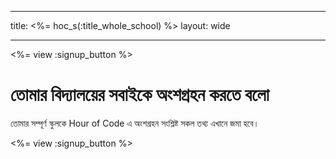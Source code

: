 * * *

title: <%= hoc_s(:title_whole_school) %> layout: wide

* * *

<%= view :signup_button %>

# তোমার বিদ্যালয়ের সবাইকে অংশগ্রহন করতে বলো

তোমার সম্পূর্ণ স্কুলকে Hour of Code এ অংশগ্রহন সংশ্লিষ্ট সকল তথ্য এখানে জমা হবে।

<%= view :signup_button %>